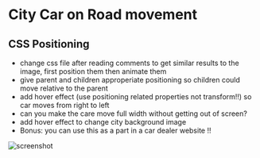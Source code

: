 # City Car on Road movement
## CSS Positioning

- change css file after reading comments to get similar results to the image, first position them then animate them
- give parent and children approperiate positioning so children could move relative to the parent
- add hover effect (use positioning related properties not transform!!) so car moves from right to left
- can you make the care move full width without getting out of screen?
- add hover effect to change city background image
- Bonus: you can use this as a part in a car dealer website !!

![screenshot](screenshot.gif)